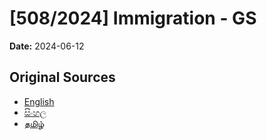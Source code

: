 # [508/2024] Immigration - GS

**Date:** 2024-06-12

## Original Sources

- [English](https://documents.gov.lk/view/bills/2024/6/508-2024_E.pdf)
- [සිංහල](https://documents.gov.lk/view/bills/2024/6/508-2024_S.pdf)
- [தமிழ்](https://documents.gov.lk/view/bills/2024/6/508-2024_T.pdf)
